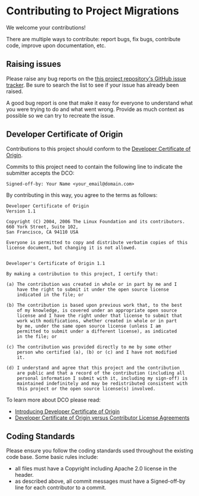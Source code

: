 Contributing to Project Migrations
==================================

We welcome your contributions!

There are multiple ways to contribute: report bugs, fix bugs, contribute code, improve upon documentation, etc.

Raising issues
--------------

Please raise any bug reports on the [this project repository's GitHub issue tracker](https://github.com/jhurne/migrate-proj/issues). Be sure to search the list to see if your issue has already been raised.

A good bug report is one that make it easy for everyone to understand what you were trying to do and what went wrong. Provide as much context as possible so we can try to recreate the issue.

Developer Certificate of Origin
-------------------------------

Contributions to this project should conform to the [Developer Certificate
of Origin](https://developercertificate.org/).

Commits to this project need to contain the following line to indicate
the submitter accepts the DCO:

```
Signed-off-by: Your Name <your_email@domain.com>
```

By contributing in this way, you agree to the terms as follows:

```
Developer Certificate of Origin
Version 1.1

Copyright (C) 2004, 2006 The Linux Foundation and its contributors.
660 York Street, Suite 102,
San Francisco, CA 94110 USA

Everyone is permitted to copy and distribute verbatim copies of this
license document, but changing it is not allowed.


Developer's Certificate of Origin 1.1

By making a contribution to this project, I certify that:

(a) The contribution was created in whole or in part by me and I
    have the right to submit it under the open source license
    indicated in the file; or

(b) The contribution is based upon previous work that, to the best
    of my knowledge, is covered under an appropriate open source
    license and I have the right under that license to submit that
    work with modifications, whether created in whole or in part
    by me, under the same open source license (unless I am
    permitted to submit under a different license), as indicated
    in the file; or

(c) The contribution was provided directly to me by some other
    person who certified (a), (b) or (c) and I have not modified
    it.

(d) I understand and agree that this project and the contribution
    are public and that a record of the contribution (including all
    personal information I submit with it, including my sign-off) is
    maintained indefinitely and may be redistributed consistent with
    this project or the open source license(s) involved.
```


To learn more about DCO please read:

  * [Introducing Developer Certificate of Origin](https://blog.chef.io/2016/09/19/introducing-developer-certificate-of-origin/)
  * [Developer Certificate of Origin versus Contributor License Agreements](https://julien.ponge.org/blog/developer-certificate-of-origin-versus-contributor-license-agreements/)

Coding Standards
----------------

Please ensure you follow the coding standards used throughout the existing code base. Some basic rules include:
* all files must have a Copyright including Apache 2.0 license in the header.
* as described above, all commit messages must have a Signed-off-by line for each contributor to a commit.

